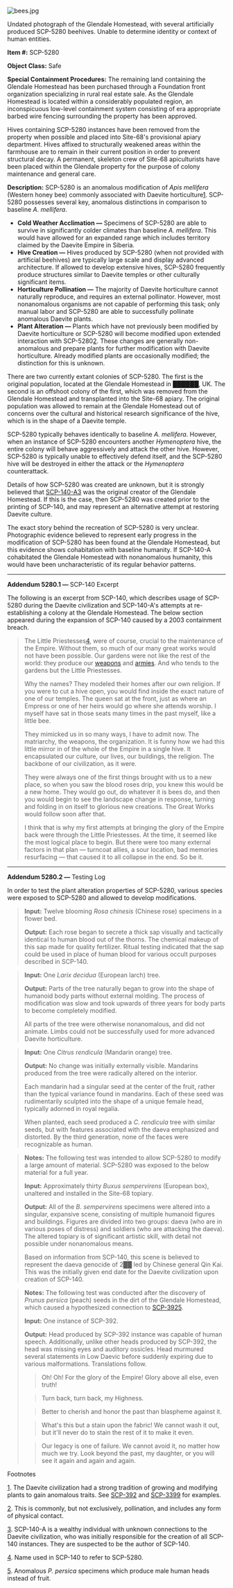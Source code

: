 ![bees.jpg](http://scp-wiki.wdfiles.com/local--files/scp-5280/bees.jpg)

Undated photograph of the Glendale Homestead, with several artificially produced SCP-5280 beehives. Unable to determine identity or context of human entities.

**Item #:** SCP-5280

**Object Class:** Safe

**Special Containment Procedures:** The remaining land containing the Glendale Homestead has been purchased through a Foundation front organization specializing in rural real estate sale. As the Glendale Homestead is located within a considerably populated region, an inconspicuous low-level containment system consisting of era appropriate barbed wire fencing surrounding the property has been approved.

Hives containing SCP-5280 instances have been removed from the property when possible and placed into Site-68's provisional apiary department. Hives affixed to structurally weakened areas within the farmhouse are to remain in their current position in order to prevent structural decay. A permanent, skeleton crew of Site-68 apiculturists have been placed within the Glendale property for the purpose of colony maintenance and general care.

**Description:** SCP-5280 is an anomalous modification of _Apis mellifera_ (Western honey bee) commonly associated with Daevite horticulture[1](javascript:;). SCP-5280 possesses several key, anomalous distinctions in comparison to baseline _A. mellifera_.

*   **Cold Weather Acclimation —** Specimens of SCP-5280 are able to survive in significantly colder climates than baseline _A. mellifera_. This would have allowed for an expanded range which includes territory claimed by the Daevite Empire in Siberia.
*   **Hive Creation —** Hives produced by SCP-5280 (when not provided with artificial beehives) are typically large scale and display advanced architecture. If allowed to develop extensive hives, SCP-5280 frequently produce structures similar to Daevite temples or other culturally significant items.
*   **Horticulture Pollination —** The majority of Daevite horticulture cannot naturally reproduce, and requires an external pollinator. However, most nonanomalous organisms are not capable of performing this task; only manual labor and SCP-5280 are able to successfully pollinate anomalous Daevite plants.
*   **Plant Alteration —** Plants which have not previously been modified by Daevite horticulture or SCP-5280 will become modified upon extended interaction with SCP-5280[2](javascript:;). These changes are generally non-anomalous and prepare plants for further modification with Daevite horticulture. Already modified plants are occasionally modified; the distinction for this is unknown.

There are two currently extant colonies of SCP-5280. The first is the original population, located at the Glendale Homestead in ██████, UK. The second is an offshoot colony of the first, which was removed from the Glendale Homestead and transplanted into the Site-68 apiary. The original population was allowed to remain at the Glendale Homestead out of concerns over the cultural and historical research significance of the hive, which is in the shape of a Daevite temple.

SCP-5280 typically behaves identically to baseline _A. mellifera_. However, when an instance of SCP-5280 encounters another _Hymenoptera_ hive, the entire colony will behave aggressively and attack the other hive. However, SCP-5280 is typically unable to effectively defend itself, and the SCP-5280 hive will be destroyed in either the attack or the _Hymenoptera_ counterattack.

Details of how SCP-5280 was created are unknown, but it is strongly believed that [SCP-140-A](/scp-140)[3](javascript:;) was the original creator of the Glendale Homestead. If this is the case, then SCP-5280 was created prior to the printing of SCP-140, and may represent an alternative attempt at restoring Daevite culture.

The exact story behind the recreation of SCP-5280 is very unclear. Photographic evidence believed to represent early progress in the modification of SCP-5280 has been found at the Glendale Homestead, but this evidence shows cohabitation with baseline humanity. If SCP-140-A cohabitated the Glendale Homestead with nonanomalous humanity, this would have been uncharacteristic of its regular behavior patterns.

* * *

**Addendum 5280.1 —** SCP-140 Excerpt

The following is an excerpt from SCP-140, which describes usage of SCP-5280 during the Daevite civilization and SCP-140-A's attempts at re-establishing a colony at the Glendale Homestead. The below section appeared during the expansion of SCP-140 caused by a 2003 containment breach.

> The Little Priestesses[4](javascript:;), were of course, crucial to the maintenance of the Empire. Without them, so much of our many great works would not have been possible. Our gardens were not like the rest of the world: they produce our [weapons](/scp-4008) and [armies](/scp-3140). And who tends to the gardens but the Little Priestesses.
> 
> Why the names? They modeled their homes after our own religion. If you were to cut a hive open, you would find inside the exact nature of one of our temples. The queen sat at the front, just as where an Empress or one of her heirs would go where she attends worship. I myself have sat in those seats many times in the past myself, like a little bee.
> 
> They mimicked us in so many ways, I have to admit now. The matriarchy, the weapons, the organization. It is funny how we had this little mirror in of the whole of the Empire in a single hive. It encapsulated our culture, our lives, our buildings, the religion. The backbone of our civilization, as it were.
> 
> They were always one of the first things brought with us to a new place, so when you saw the blood roses drip, you knew this would be a new home. They would go out, do whatever it is bees do, and then you would begin to see the landscape change in response, turning and folding in on itself to glorious new creations. The Great Works would follow soon after that.
> 
> I think that is why my first attempts at bringing the glory of the Empire back were through the Little Priestesses. At the time, it seemed like the most logical place to begin. But there were too many external factors in that plan — turncoat allies, a sour location, bad memories resurfacing — that caused it to all collapse in the end. So be it.

* * *

**Addendum 5280.2 —** Testing Log

In order to test the plant alteration properties of SCP-5280, various species were exposed to SCP-5280 and allowed to develop modifications.

> **Input:** Twelve blooming _Rosa chinesis_ (Chinese rose) specimens in a flower bed.
> 
> **Output:** Each rose began to secrete a thick sap visually and tactically identical to human blood out of the thorns. The chemical makeup of this sap made for quality fertilizer. Ritual testing indicated that the sap could be used in place of human blood for various occult purposes described in SCP-140.

> **Input:** One _Larix decidua_ (European larch) tree.
> 
> **Output:** Parts of the tree naturally began to grow into the shape of humanoid body parts without external molding. The process of modification was slow and took upwards of three years for body parts to become completely modified.
> 
> All parts of the tree were otherwise nonanomalous, and did not animate. Limbs could not be successfully used for more advanced Daevite horticulture.

> **Input:** One _Citrus rendicula_ (Mandarin orange) tree.
> 
> **Output:** No change was initially externally visible. Mandarins produced from the tree were radically altered on the interior.
> 
> Each mandarin had a singular seed at the center of the fruit, rather than the typical variance found in mandarins. Each of these seed was rudimentarily sculpted into the shape of a unique female head, typically adorned in royal regalia.
> 
> When planted, each seed produced a _C. rendicula_ tree with similar seeds, but with features associated with the daeva emphasized and distorted. By the third generation, none of the faces were recognizable as human.

> **Notes:** The following test was intended to allow SCP-5280 to modify a large amount of material. SCP-5280 was exposed to the below material for a full year.
> 
> **Input:** Approximately thirty _Buxus sempervirens_ (European box), unaltered and installed in the Site-68 topiary.
> 
> **Output:** All of the _B. sempervirens_ specimens were altered into a singular, expansive scene, consisting of multiple humanoid figures and buildings. Figures are divided into two groups: daeva (who are in various poses of distress) and soldiers (who are attacking the daeva). The altered topiary is of significant artistic skill, with detail not possible under nonanomalous means.
> 
> Based on information from SCP-140, this scene is believed to represent the daeva genocide of 2██ led by Chinese general Qin Kai. This was the initially given end date for the Daevite civilization upon creation of SCP-140.

> **Notes:** The following test was conducted after the discovery of _Prunus persica_ (peach) seeds in the dirt of the Glendale Homestead, which caused a hypothesized connection to [SCP-392](/scp-392)[5](javascript:;).
> 
> **Input:** One instance of SCP-392.
> 
> **Output:** Head produced by SCP-392 instance was capable of human speech. Additionally, unlike other heads produced by SCP-392, the head was missing eyes and auditory ossicles. Head murmured several statements in Low Daevic before suddenly expiring due to various malformations. Translations follow.
> 
> > Oh! Oh! For the glory of the Empire! Glory above all else, even truth!
> 
> > Turn back, turn back, my Highness.
> 
> > Better to cherish and honor the past than blaspheme against it.
> 
> > What's this but a stain upon the fabric! We cannot wash it out, but it'll never do to stain the rest of it to make it even.
> 
> > Our legacy is one of failure. We cannot avoid it, no matter how much we try. Look beyond the past, my daughter, or you will see it again and again and again.

Footnotes

[1](javascript:;). The Daevite civilization had a strong tradition of growing and modifying plants to gain anomalous traits. See [SCP-392](/scp-392) and [SCP-3399](/scp-3399) for examples.

[2](javascript:;). This is commonly, but not exclusively, pollination, and includes any form of physical contact.

[3](javascript:;). SCP-140-A is a wealthy individual with unknown connections to the Daevite civilization, who was initially responsible for the creation of all SCP-140 instances. They are suspected to be the author of SCP-140.

[4](javascript:;). Name used in SCP-140 to refer to SCP-5280.

[5](javascript:;). Anomalous _P. persica_ specimens which produce male human heads instead of fruit.
